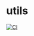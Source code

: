 # utils

[![CI](https://github.com/K-Saikrishnan/utils/actions/workflows/ci.yaml/badge.svg)](https://github.com/K-Saikrishnan/utils/actions/workflows/ci.yaml)
